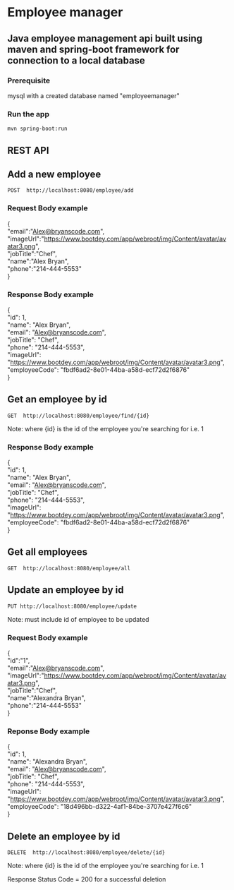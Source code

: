 # Employee manager

## Java employee management api built using maven and spring-boot framework for connection to a local database

### Prerequisite
mysql with a created database named "employeemanager"


### Run the app

   `mvn spring-boot:run`

## REST API

## Add a new employee

`POST  http://localhost:8080/employee/add`

### Request Body example

{  
    "email":"Alex@bryanscode.com",  
    "imageUrl":"https://www.bootdey.com/app/webroot/img/Content/avatar/avatar3.png",  
    "jobTitle":"Chef",  
    "name":"Alex Bryan",  
    "phone":"214-444-5553"  
}

### Response Body example
{  
    "id": 1,  
    "name": "Alex Bryan",  
    "email": "Alex@bryanscode.com",  
    "jobTitle": "Chef",  
    "phone": "214-444-5553",  
    "imageUrl": "https://www.bootdey.com/app/webroot/img/Content/avatar/avatar3.png",  
    "employeeCode": "fbdf6ad2-8e01-44ba-a58d-ecf72d2f6876"  
}  


## Get an employee by id

`GET  http://localhost:8080/employee/find/{id}`

Note: where {id} is the id of the employee you're searching for i.e. 1

### Response Body example
{  
    "id": 1,  
    "name": "Alex Bryan",  
    "email": "Alex@bryanscode.com",  
    "jobTitle": "Chef",  
    "phone": "214-444-5553",  
    "imageUrl": "https://www.bootdey.com/app/webroot/img/Content/avatar/avatar3.png",  
    "employeeCode": "fbdf6ad2-8e01-44ba-a58d-ecf72d2f6876"  
}  

## Get all employees 

`GET  http://localhost:8080/employee/all`

## Update an employee by id

`PUT http://localhost:8080/employee/update`

Note: must include id of employee to be updated

### Request Body example

{  
    "id":"1",  
    "email":"Alex@bryanscode.com",  
    "imageUrl":"https://www.bootdey.com/app/webroot/img/Content/avatar/avatar3.png",  
    "jobTitle":"Chef",  
    "name":"Alexandra Bryan",  
    "phone":"214-444-5553"  
}  

### Reponse Body example
{  
    "id": 1,  
    "name": "Alexandra Bryan",  
    "email": "Alex@bryanscode.com",  
    "jobTitle": "Chef",  
    "phone": "214-444-5553",  
    "imageUrl": "https://www.bootdey.com/app/webroot/img/Content/avatar/avatar3.png",  
    "employeeCode": "18d496bb-d322-4af1-84be-3707e427f6c6"  
}

## Delete an employee by id

`DELETE  http://localhost:8080/employee/delete/{id}`

Note: where {id} is the id of the employee you're searching for i.e. 1

Response Status Code = 200 for a successful deletion
